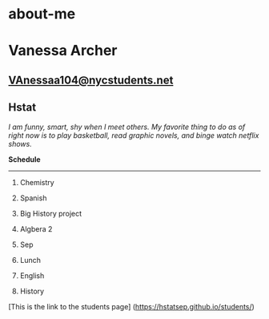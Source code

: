 # about-me
# Vanessa Archer
## VAnessaa104@nycstudents.net
## Hstat
_I am funny, smart, shy when I meet others. My favorite thing to do as of right now is to play basketball, read graphic novels, and binge watch netflix shows._

**Schedule**

---

1. Chemistry

2. Spanish

3. Big History project

4. Algbera 2

5. Sep

6. Lunch

7. English

8. History

[This is the link to the students page] (https://hstatsep.github.io/students/)
